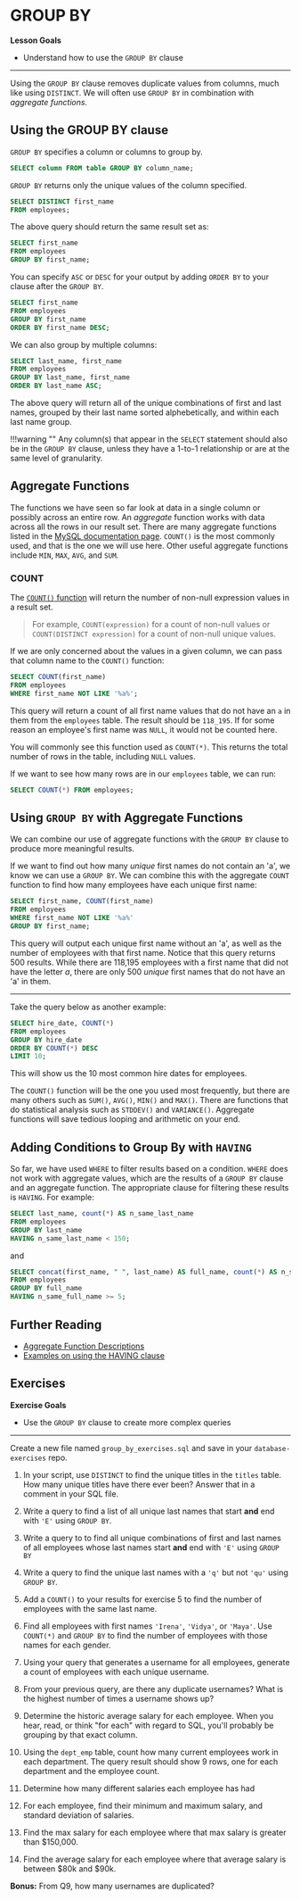 # GROUP BY

**Lesson Goals**

- Understand how to use the `GROUP BY` clause

---

Using the `GROUP BY` clause removes duplicate values from columns, much like using `DISTINCT`. We will often use `GROUP BY` in combination with *aggregate functions*.

## Using the GROUP BY clause

`GROUP BY` specifies a column or columns to group by.

```sql
SELECT column FROM table GROUP BY column_name;
```

`GROUP BY` returns only the unique values of the column specified.

```sql
SELECT DISTINCT first_name
FROM employees;
```

The above query should return the same result set as:

```sql
SELECT first_name
FROM employees
GROUP BY first_name;
```

You can specify `ASC` or `DESC` for your output by adding `ORDER BY` to your clause after the `GROUP BY`.

```sql
SELECT first_name
FROM employees
GROUP BY first_name 
ORDER BY first_name DESC;
```

We can also group by multiple columns:

```sql
SELECT last_name, first_name
FROM employees
GROUP BY last_name, first_name
ORDER BY last_name ASC;
```

The above query will return all of the unique combinations of first and last
names, grouped by their last name sorted alphebetically, and within each last
name group.

!!!warning ""
    Any column(s) that appear in the `SELECT` statement should also be in the `GROUP BY`
    clause, unless they have a 1-to-1 relationship or are at the same level of granularity.

## Aggregate Functions

The functions we have seen so far look at data in a single column or possibly across an entire row. An *aggregate* function works with data across all the rows in our result set. There are many aggregate functions listed in the [MySQL documentation page](https://dev.mysql.com/doc/refman/8.0/en/aggregate-functions.html). `COUNT()` is the most commonly used, and that is the one we will use here. Other useful aggregate functions include `MIN`, `MAX`, `AVG`, and `SUM`.

### COUNT

The [`COUNT()` function](https://dev.mysql.com/doc/refman/8.0/en/aggregate-functions.html#function_count) will return the number of non-null expression values in a result set. 
> For example,  `COUNT(expression)` for a count of non-null values or `COUNT(DISTINCT expression)` for a count of non-null unique values.

If we are only concerned about the values in a given column, we can pass that column name to the `COUNT()` function:

```sql
SELECT COUNT(first_name)
FROM employees
WHERE first_name NOT LIKE '%a%';
```

This query will return a count of all first name values that do not have an `a` in them from the `employees` table. The result should be `118_195`. If for some reason an employee's first name was `NULL`, it would not be counted here.

You will commonly see this function used as `COUNT(*)`. This returns the total number of rows in the table, including `NULL` values.

If we want to see how many rows are in our `employees` table, we can run:

```sql
SELECT COUNT(*) FROM employees;
```

## Using `GROUP BY` with Aggregate Functions

We can combine our use of aggregate functions with the `GROUP BY` clause to
produce more meaningful results.

If we want to find out how many *unique* first names do not contain an 'a',
we know we can use a `GROUP BY`. We can combine this with the aggregate
`COUNT` function to find how many employees have each unique first name:

```sql
SELECT first_name, COUNT(first_name)
FROM employees
WHERE first_name NOT LIKE '%a%'
GROUP BY first_name;
```

This query will output each unique first name without an 'a', as well as the
number of employees with that first name. Notice that this query returns
500 results. While there are 118,195 employees with a first name that did not
have the letter _a_, there are only 500 *unique* first names that do not have
an 'a' in them.

---

Take the query below as another example:

```sql
SELECT hire_date, COUNT(*)
FROM employees
GROUP BY hire_date
ORDER BY COUNT(*) DESC
LIMIT 10;
```

This will show us the 10 most common hire dates for employees.

The `COUNT()` function will be the one you used most frequently, but there are many others such as `SUM()`, `AVG()`, `MIN()` and `MAX()`. There are functions that do statistical analysis such as `STDDEV()` and `VARIANCE()`. Aggregate functions will save tedious looping and arithmetic on your end.

## Adding Conditions to Group By with `HAVING`
So far, we have used `WHERE` to filter results based on a condition. `WHERE` does not work with aggregate values, which are the results of a `GROUP BY` clause and an aggregate function. The appropriate clause for filtering these results is `HAVING`. For example:

```sql
SELECT last_name, count(*) AS n_same_last_name
FROM employees
GROUP BY last_name
HAVING n_same_last_name < 150;
```

and

```sql
SELECT concat(first_name, " ", last_name) AS full_name, count(*) AS n_same_full_name
FROM employees
GROUP BY full_name
HAVING n_same_full_name >= 5;
```

## Further Reading

- [Aggregate Function Descriptions](https://dev.mysql.com/doc/refman/8.0/en/aggregate-functions.html)
- [Examples on using the HAVING clause](https://www.w3schools.com/sql/sql_having.asp)

## Exercises

**Exercise Goals**

- Use the `GROUP BY` clause to create more complex queries

---

Create a new file named `group_by_exercises.sql` and save in your `database-exercises` repo.

1. In your script, use `DISTINCT` to find the unique titles in the `titles`
   table. How many unique titles have there ever been? Answer that in a comment in your SQL file. 

1. Write a query to find a list of all unique last names that start **and** end with `'E'` using `GROUP BY`.

1. Write a query to to find all unique combinations of first and last names of all employees whose last names start **and** end with `'E'` using `GROUP BY`

1. Write a query to find the unique last names with a `'q'` but not `'qu'` using `GROUP BY`.

1. Add a `COUNT()` to your results for exercise 5 to find the number of employees with the same last name.

1. Find all employees with first names `'Irena'`, `'Vidya'`, or `'Maya'`. Use `COUNT(*)` and `GROUP BY` to find the number of employees with those names for each gender.   

1. Using your query that generates a username for all employees, generate a count of employees with each unique username. 

1. From your previous query, are there any duplicate usernames? What is the highest number of times a username shows up? 

1. Determine the historic average salary for each employee. When you hear, read, or think "for each" with regard to SQL, you'll probably be grouping by that exact column. 

1. Using the `dept_emp` table, count how many current employees work in each department. The query result should show 9 rows, one for each department and the employee count.

1. Determine how many different salaries each employee has had

1. For each employee, find their minimum and maximum salary, and standard deviation of salaries.

1. Find the max salary for each employee where that max salary is greater than $150,000.

1. Find the average salary for each employee where that average salary is between $80k and $90k.

**Bonus:** From Q9, how many usernames are duplicated? 